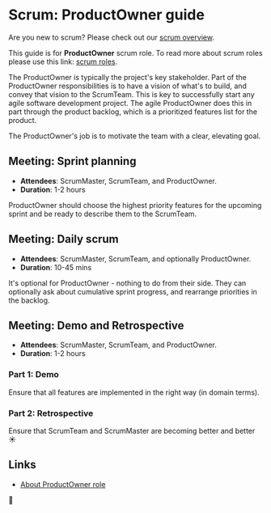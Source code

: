 # Scrum: ProductOwner guide

Are you new to scrum? Please check out our [scrum overview](overview.md).

This guide is for **ProductOwner** scrum role. To read more about scrum roles please use this link: [scrum roles](overview.md#scrum-roles).

The ProductOwner is typically the project's key stakeholder.
Part of the ProductOwner responsibilities is to have a vision of what's to build, and convey that vision to the ScrumTeam.
This is key to successfully start any agile software development project.
The agile ProductOwner does this in part through the product backlog, which is a prioritized features list for the product.

The ProductOwner's job is to motivate the team with a clear, elevating goal.

## Meeting: Sprint planning

- **Attendees**: ScrumMaster, ScrumTeam, and ProductOwner.
- **Duration**: 1-2 hours

ProductOwner should choose the highest priority features for the upcoming sprint and be ready to describe them to the ScrumTeam.

## Meeting: Daily scrum

- **Attendees**: ScrumMaster, ScrumTeam, and optionally ProductOwner.
- **Duration**: 10-45 mins

It's optional for ProductOwner - nothing to do from their side. They can optionally ask about cumulative sprint progress,
and rearrange priorities in the backlog.

## Meeting: Demo and Retrospective

- **Attendees**: ScrumMaster, ScrumTeam, and ProductOwner.
- **Duration**: 1-2 hours

### Part 1: Demo

Ensure that all features are implemented in the right way (in domain terms).

### Part 2: Retrospective

Ensure that ScrumTeam and ScrumMaster are becoming better and better ☀️

## Links

- [About ProductOwner role](https://www.mountaingoatsoftware.com/agile/scrum/roles/product-owner)

🦄
